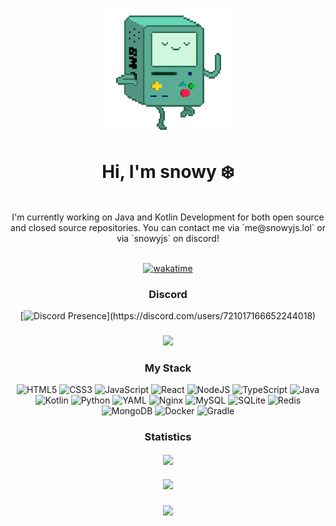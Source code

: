<div align="center">

![Header-GIF](e2917a322c5c7247c308d53725f0189f_w200.gif)

<h1>Hi, I'm snowy ❄️</h1><br />
I'm currently working on Java and Kotlin Development for both open source and closed source repositories. You can contact me via `me@snowyjs.lol` or via `snowyjs` on discord!<br />
</div>

<div align="center">

<br />[![wakatime](https://wakatime.com/badge/user/018d0f1b-f2a9-42b9-a752-4863a76f6a14.svg)](https://wakatime.com/@018d0f1b-f2a9-42b9-a752-4863a76f6a14)

</div>

<div align="center">
  
<h3>Discord</h3>
  
[![Discord Presence](https://lanyard-profile-readme.vercel.app/api/721017166652244018?theme=dark&bg=4f476b&animated=true&hideDiscrim=true&borderRadius=30px&idleMessage=Probably%20doing%20something%20else...)](https://discord.com/users/721017166652244018)
  
<h3></h3>
<img src="https://user-images.githubusercontent.com/73097560/115834477-dbab4500-a447-11eb-908a-139a6edaec5c.gif">


<div align="center">
  
<h3>My Stack</h3>

</div>

<div align="center">

![HTML5](https://img.shields.io/badge/html5-%23E34F26.svg?style=for-the-badge&logo=html5&logoColor=white)
![CSS3](https://img.shields.io/badge/css3-%231572B6.svg?style=for-the-badge&logo=css3&logoColor=white)
![JavaScript](https://img.shields.io/badge/javascript-%23323330.svg?style=for-the-badge&logo=javascript&logoColor=%23F7DF1E)
![React](https://img.shields.io/badge/react-%2320232a.svg?style=for-the-badge&logo=react&logoColor=%2361DAFB)
![NodeJS](https://img.shields.io/badge/node.js-6DA55F?style=for-the-badge&logo=node.js&logoColor=white)
![TypeScript](https://img.shields.io/badge/typescript-%23007ACC.svg?style=for-the-badge&logo=typescript&logoColor=white)
![Java](https://img.shields.io/badge/java-%23ED8B00.svg?style=for-the-badge&logo=openjdk&logoColor=white)
![Kotlin](https://img.shields.io/badge/kotlin-%237F52FF.svg?style=for-the-badge&logo=kotlin&logoColor=white)
![Python](https://img.shields.io/badge/python-3670A0?style=for-the-badge&logo=python&logoColor=ffdd54)
![YAML](https://img.shields.io/badge/yaml-%23ffffff.svg?style=for-the-badge&logo=yaml&logoColor=151515)
![Nginx](https://img.shields.io/badge/nginx-%23009639.svg?style=for-the-badge&logo=nginx&logoColor=white)
![MySQL](https://img.shields.io/badge/mysql-4479A1.svg?style=for-the-badge&logo=mysql&logoColor=white)
![SQLite](https://img.shields.io/badge/sqlite-%2307405e.svg?style=for-the-badge&logo=sqlite&logoColor=white)
![Redis](https://img.shields.io/badge/redis-%23DD0031.svg?style=for-the-badge&logo=redis&logoColor=white)
![MongoDB](https://img.shields.io/badge/MongoDB-%234ea94b.svg?style=for-the-badge&logo=mongodb&logoColor=white)
![Docker](https://img.shields.io/badge/docker-%230db7ed.svg?style=for-the-badge&logo=docker&logoColor=white)
![Gradle](https://img.shields.io/badge/Gradle-02303A.svg?style=for-the-badge&logo=Gradle&logoColor=white)

</div>

<div align="center">
  
<h3>Statistics</h3>

</div>

<div align="center">


<img align="center" src="http://github-profile-summary-cards.vercel.app/api/cards/profile-details?username=snowypy&theme=2077" height="180em" />
<h3></h3>
<img src="https://user-images.githubusercontent.com/73097560/115834477-dbab4500-a447-11eb-908a-139a6edaec5c.gif">
<h3></h3>

![](https://github-profile-trophy.vercel.app/?username=snowypy&theme=radical&no-frame=true&no-bg=true&margin-w=4)

</div>
